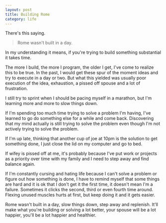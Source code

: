 ```yaml
---
layout: post
title: Building Rome
category: life
---
```


There's this saying.

> Rome wasn't built in a day.

In my understanding it means, if you're trying to build something substantial it takes time.

The more I build, the more I program, the older I get, I've come to realize this to be true. In the past, I would get these spur of the moment ideas and try to execute in a day or two. But what this yielded was usually poor execution of the idea, exhaustion, a pissed off spouse and a lot of frustration.

I still try to sprint when I should be pacing myself in a marathon, but I'm learning more and more to slow things down.

If I'm spending too much time trying to solve a problem I'm having, I've learned to go do something else for a while and come back. Discovering that my mind actually is still trying to solve the problem even though I'm not actively trying to solve the problem.

If I'm up late, thinking that another cup of joe at 10pm is the solution to get something done, I just close the lid on my computer and go to bed.

If wifey is pissed off at me, it's probably because I've put work or projects as a priority over time with my family and I need to step away and find balance again.

If I'm constantly cursing and hating life because I can't solve a problem or figure out how something is done, I have to remind myself that some things are hard and it is ok that I don't get it the first time, it doesn't mean I'm a failure. Sometimes it clicks the second, third or even fourth time around. Flexing unused muscles hurts at first, but keep doing it and it gets easier.

Rome wasn't built in a day, slow things down, step away and replenish. It'll make what you're building or solving a lot better, your spouse will be a lot happier, you'll be a lot happier and healthier.
